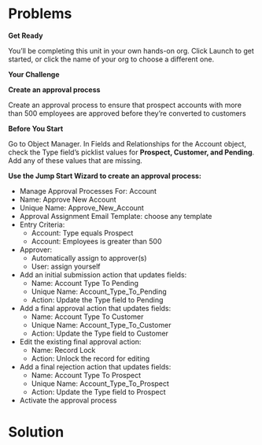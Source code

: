 # Problems

**Get Ready**

You’ll be completing this unit in your own hands-on org. Click Launch to get started, or click the name of your org to choose a different one.

**Your Challenge**

**Create an approval process**

Create an approval process to ensure that prospect accounts with more than 500 employees are approved before they’re converted to customers

**Before You Start**

Go to Object Manager. In Fields and Relationships for the Account object, check the Type field’s picklist values for **Prospect, Customer, and Pending**. Add any of these values that are missing.

**Use the Jump Start Wizard to create an approval process:**

* Manage Approval Processes For: Account
* Name: Approve New Account
* Unique Name: Approve_New_Account
* Approval Assignment Email Template: choose any template
* Entry Criteria:
    - Account: Type equals Prospect
    - Account: Employees is greater than 500
* Approver:
    - Automatically assign to approver(s)
    - User: assign yourself
* Add an initial submission action that updates fields:
    - Name: Account Type To Pending
    - Unique Name: Account_Type_To_Pending
    - Action: Update the Type field to Pending
* Add a final approval action that updates fields:
    - Name: Account Type To Customer
    - Unique Name: Account_Type_To_Customer
    - Action: Update the Type field to Customer
* Edit the existing final approval action:
    - Name: Record Lock
    - Action: Unlock the record for editing
* Add a final rejection action that updates fields:
    - Name: Account Type To Prospect
    - Unique Name: Account_Type_To_Prospect
    - Action: Update the Type field to Prospect
* Activate the approval process


# Solution

